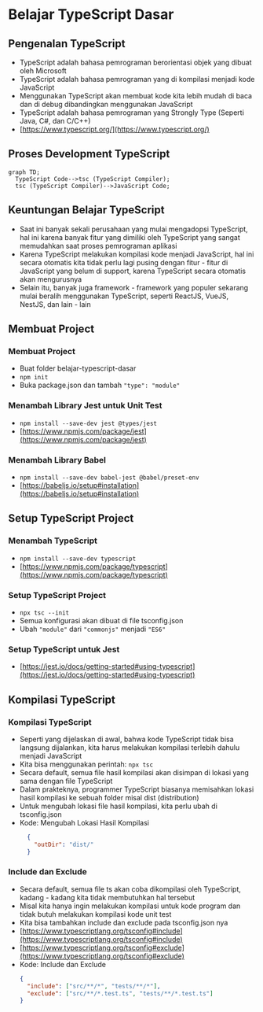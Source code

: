 # Belajar TypeScript Dasar

## Pengenalan TypeScript
* TypeScript adalah bahasa pemrograman berorientasi objek yang dibuat oleh Microsoft
* TypeScript adalah bahasa pemrograman yang di kompilasi menjadi kode JavaScript
* Menggunakan TypeScript akan membuat kode kita lebih mudah di baca dan di debug dibandingkan menggunakan JavaScript
* TypeScript adalah bahasa pemrograman yang Strongly Type (Seperti Java, C#, dan C/C++)
* [https://www.typescript.org/](https://www.typescript.org/)

## Proses Development TypeScript
```mermaid
graph TD;
  TypeScript Code-->tsc (TypeScript Compiler);
  tsc (TypeScript Compiler)-->JavaScript Code;
```

## Keuntungan Belajar TypeScript
* Saat ini banyak sekali perusahaan yang mulai mengadopsi TypeScript, hal ini karena banyak fitur yang dimiliki oleh TypeScript yang sangat memudahkan saat proses pemrograman aplikasi
* Karena TypeScript melakukan kompilasi kode menjadi JavaScript, hal ini secara otomatis kita tidak perlu lagi pusing dengan fitur - fitur di JavaScript yang belum di support, karena TypeScript secara otomatis akan mengurusnya
* Selain itu, banyak juga framework - framework yang populer sekarang mulai beralih menggunakan TypeScript, seperti ReactJS, VueJS, NestJS, dan lain - lain

## Membuat Project

### Membuat Project 
* Buat folder belajar-typescript-dasar
* ``` npm init ```
* Buka package.json dan tambah ``` "type": "module" ```

### Menambah Library Jest untuk Unit Test
* ``` npm install --save-dev jest @types/jest ```
* [https://www.npmjs.com/package/jest](https://www.npmjs.com/package/jest)

### Menambah Library Babel
* ``` npm install --save-dev babel-jest @babel/preset-env ```
* [https://babeljs.io/setup#installation](https://babeljs.io/setup#installation)

## Setup TypeScript Project

### Menambah TypeScript
* ``` npm install --save-dev typescript ```
* [https://www.npmjs.com/package/typescript](https://www.npmjs.com/package/typescript)

### Setup TypeScript Project
* ``` npx tsc --init ```
* Semua konfigurasi akan dibuat di file tsconfig.json
* Ubah ``` "module" ``` dari ``` "commonjs" ``` menjadi ``` "ES6" ```

### Setup TypeScript untuk Jest
* [https://jest.io/docs/getting-started#using-typescript](https://jest.io/docs/getting-started#using-typescript)

## Kompilasi TypeScript

### Kompilasi TypeScript
* Seperti yang dijelaskan di awal, bahwa kode TypeScript tidak bisa langsung dijalankan, kita harus melakukan kompilasi terlebih dahulu menjadi JavaScript
* Kita bisa menggunakan perintah: ``` npx tsc ```
* Secara default, semua file hasil kompilasi akan disimpan di lokasi yang sama dengan file TypeScript
* Dalam prakteknya, programmer TypeScript biasanya memisahkan lokasi hasil kompilasi ke sebuah folder misal dist (distribution)
* Untuk mengubah lokasi file hasil kompilasi, kita perlu ubah di tsconfig.json
* Kode: Mengubah Lokasi Hasil Kompilasi
  ```JSON
    {
      "outDir": "dist/"
    }
  ```

### Include dan Exclude
* Secara default, semua file ts akan coba dikompilasi oleh TypeScript, kadang - kadang kita tidak membutuhkan hal tersebut
* Misal kita hanya ingin melakukan kompilasi untuk kode program dan tidak butuh melakukan kompilasi kode unit test
* Kita bisa tambahkan include dan exclude pada tsconfig.json nya
* [https://www.typescriptlang.org/tsconfig#include](https://www.typescriptlang.org/tsconfig#include)
* [https://www.typescriptlang.org/tsconfig#exclude](https://www.typescriptlang.org/tsconfig#exclude)
* Kode: Include dan Exclude
  ```JSON
  {
    "include": ["src/**/*", "tests/**/*"],
    "exclude": ["src/**/*.test.ts", "tests/**/*.test.ts"]
  }
  ```
